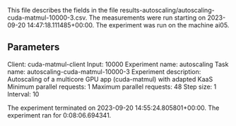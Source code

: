 This file describes the fields in the file results-autoscaling/autoscaling-cuda-matmul-10000-3.csv.
The measurements were run starting on 2023-09-20 14:47:18.111485+00:00.
The experiment was run on the machine ai05.

## Parameters
Client: cuda-matmul-client
Input: 10000
Experiment name: autoscaling
Task name: autoscaling-cuda-matmul-10000-3
Experiment description: Autoscaling of a multicore GPU app (cuda-matmul) with adapted KaaS
Minimum parallel requests: 1
Maximum parallel requests: 48
Step size: 1
Interval: 10


The experiment terminated on 2023-09-20 14:55:24.805801+00:00.
The experiment ran for 0:08:06.694341.
